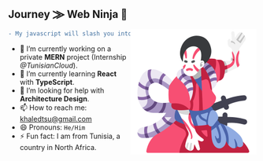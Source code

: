## Journey ⨠ Web Ninja 🍂

<img src="https://github.com/BangaFlow/BangaFlow/blob/master/images/kabuki.png" align="right" width="256" height="256"/>

```diff
- My javascript will slash you into pieces!
```

- 🔭 I’m currently working on a private **MERN** project (Internship *@TunisianCloud*).
- 🌱 I’m currently learning **React** with **TypeScript**.
- 🤔 I’m looking for help with **Architecture Design**.
- 📫 How to reach me: khaledtsu@gmail.com
- 😄 Pronouns: `He/Him`
- ⚡ Fun fact: I am from Tunisia, a country in North Africa.
